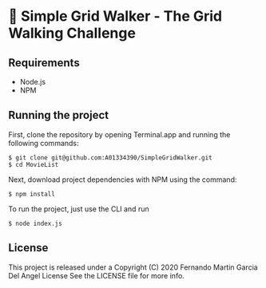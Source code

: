 # 🎥 Simple Grid Walker - The Grid Walking Challenge

## Requirements

- Node.js
- NPM

## Running the project

First, clone the repository by opening Terminal.app
and running the following commands:

```terminal
$ git clone git@github.com:A01334390/SimpleGridWalker.git
$ cd MovieList
```

Next, download project dependencies with NPM using the command:

```terminal
$ npm install
```
To run the project, just use the CLI and run

```terminal
$ node index.js
```

## License

This project is released under a Copyright (C) 2020 Fernando Martin Garcia Del Angel License 
See the LICENSE file for more info.
